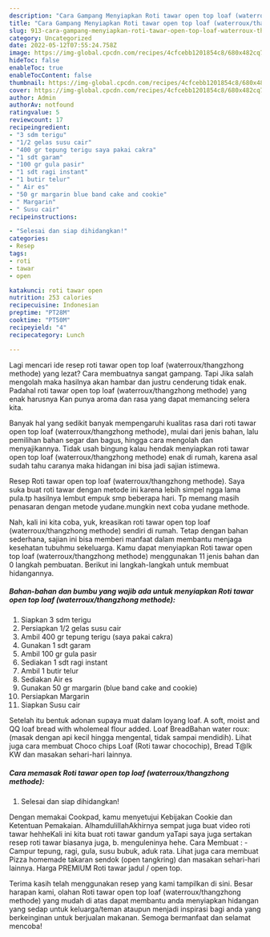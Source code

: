 ```yaml
---
description: "Cara Gampang Menyiapkan Roti tawar open top loaf (waterroux/thangzhong methode) yang Bisa Manjain Lidah, Buat Buka Puasa Menggugah Selera"
title: "Cara Gampang Menyiapkan Roti tawar open top loaf (waterroux/thangzhong methode) yang Bisa Manjain Lidah, Buat Buka Puasa Menggugah Selera"
slug: 913-cara-gampang-menyiapkan-roti-tawar-open-top-loaf-waterroux-thangzhong-methode-yang-bisa-manjain-lidah-buat-buka-puasa-menggugah-selera
category: Uncategorized
date: 2022-05-12T07:55:24.758Z
image: https://img-global.cpcdn.com/recipes/4cfcebb1201854c8/680x482cq70/roti-tawar-open-top-loaf-waterrouxthangzhong-methode-foto-resep-utama.jpg
hideToc: false
enableToc: true
enableTocContent: false
thumbnail: https://img-global.cpcdn.com/recipes/4cfcebb1201854c8/680x482cq70/roti-tawar-open-top-loaf-waterrouxthangzhong-methode-foto-resep-utama.jpg
cover: https://img-global.cpcdn.com/recipes/4cfcebb1201854c8/680x482cq70/roti-tawar-open-top-loaf-waterrouxthangzhong-methode-foto-resep-utama.jpg
author: Admin
authorAv: notfound
ratingvalue: 5
reviewcount: 17
recipeingredient:
- "3 sdm terigu"
- "1/2 gelas susu cair"
- "400 gr tepung terigu saya pakai cakra"
- "1 sdt garam"
- "100 gr gula pasir"
- "1 sdt ragi instant"
- "1 butir telur"
- " Air es"
- "50 gr margarin blue band cake and cookie"
- " Margarin"
- " Susu cair"
recipeinstructions:

- "Selesai dan siap dihidangkan!"
categories:
- Resep
tags:
- roti
- tawar
- open

katakunci: roti tawar open 
nutrition: 253 calories
recipecuisine: Indonesian
preptime: "PT28M"
cooktime: "PT50M"
recipeyield: "4"
recipecategory: Lunch

---
```



Lagi mencari ide resep roti tawar open top loaf (waterroux/thangzhong methode) yang lezat? Cara membuatnya sangat gampang. Tapi Jika salah mengolah maka hasilnya akan hambar dan justru cenderung tidak enak. Padahal roti tawar open top loaf (waterroux/thangzhong methode) yang enak harusnya Kan punya aroma dan rasa yang dapat memancing selera kita.


Banyak hal yang sedikit banyak mempengaruhi kualitas rasa dari roti tawar open top loaf (waterroux/thangzhong methode), mulai dari jenis bahan, lalu pemilihan bahan segar dan bagus, hingga cara mengolah dan menyajikannya. Tidak usah bingung kalau hendak menyiapkan roti tawar open top loaf (waterroux/thangzhong methode) enak di rumah, karena asal sudah tahu caranya maka hidangan ini bisa jadi sajian istimewa.

Resep Roti tawar open top loaf (waterroux/thangzhong methode). Saya suka buat roti tawar dengan metode ini karena lebih simpel ngga lama pula.tp hasilnya lembut empuk smp beberapa hari. Tp memang masih penasaran dengan metode yudane.mungkin next coba yudane methode.


Nah, kali ini kita coba, yuk, kreasikan roti tawar open top loaf (waterroux/thangzhong methode) sendiri di rumah. Tetap dengan bahan sederhana, sajian ini bisa memberi manfaat dalam membantu menjaga kesehatan tubuhmu sekeluarga. Kamu dapat menyiapkan Roti tawar open top loaf (waterroux/thangzhong methode) menggunakan 11 jenis bahan dan 0 langkah pembuatan. Berikut ini langkah-langkah untuk membuat hidangannya.

<!--inarticleads1-->

##### Bahan-bahan dan bumbu yang wajib ada untuk menyiapkan Roti tawar open top loaf (waterroux/thangzhong methode):

1. Siapkan 3 sdm terigu
1. Persiapkan 1/2 gelas susu cair
1. Ambil 400 gr tepung terigu (saya pakai cakra)
1. Gunakan 1 sdt garam
1. Ambil 100 gr gula pasir
1. Sediakan 1 sdt ragi instant
1. Ambil 1 butir telur
1. Sediakan  Air es
1. Gunakan 50 gr margarin (blue band cake and cookie)
1. Persiapkan  Margarin
1. Siapkan  Susu cair


Setelah itu bentuk adonan supaya muat dalam loyang loaf. A soft, moist and QQ loaf bread with wholemeal flour added. Loaf BreadBahan water roux: (masak dengan api kecil hingga mengental, tidak sampai mendidih). Lihat juga cara membuat Choco chips Loaf (Roti tawar chocochip), Bread T@lk KW dan masakan sehari-hari lainnya. 

<!--inarticleads2-->

##### Cara memasak Roti tawar open top loaf (waterroux/thangzhong methode):


1. Selesai dan siap dihidangkan!

Dengan memakai Cookpad, kamu menyetujui Kebijakan Cookie dan Ketentuan Pemakaian. AlhamdulillahAkhirnya sempat juga buat video roti tawar hehheKali ini kita buat roti tawar gandum yaTapi saya juga sertakan resep roti tawar biasanya juga, b. menguleninya hehe. Cara Membuat : - Campur tepung, ragi, gula, susu bubuk, aduk rata. Lihat juga cara membuat Pizza homemade takaran sendok (open tangkring) dan masakan sehari-hari lainnya. Harga PREMIUM Roti tawar jadul / open top. 

Terima kasih telah menggunakan resep yang kami tampilkan di sini. Besar harapan kami, olahan Roti tawar open top loaf (waterroux/thangzhong methode) yang mudah di atas dapat membantu anda menyiapkan hidangan yang sedap untuk keluarga/teman ataupun menjadi inspirasi bagi anda yang berkeinginan untuk berjualan makanan. Semoga bermanfaat dan selamat mencoba!
